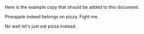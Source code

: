 Here is the example copy that should be added to this document. 

Pineapple indeed belongs on pizza. Fight me. 

No wait let's just eat pizza instead. 